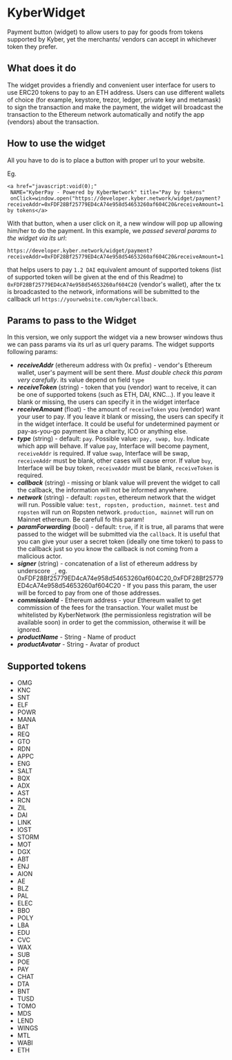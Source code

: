 # KyberWidget
Payment button (widget) to allow users to pay for goods from tokens supported by Kyber, yet the merchants/ vendors can accept in whichever token they prefer.

## What does it do
The widget provides a friendly and convenient user interface for users to use ERC20 tokens to pay to an ETH address. Users can use different wallets of choice (for example, keystore, trezor, ledger, private key and metamask) to sign the transaction and make the payment, the widget will broadcast the transaction to the Ethereum network automatically and notify the app (vendors) about the transaction.

## How to use the widget
All you have to do is to place a button with proper url to your website.

Eg.
```
<a href="javascript:void(0);"
 NAME="KyberPay - Powered by KyberNetwork" title="Pay by tokens"
 onClick=window.open("https://developer.kyber.network/widget/payment?receiveAddr=0xFDF28Bf25779ED4cA74e958d54653260af604C20&receiveAmount=1.2&receiveToken=DAI&callback=https://yourwebsite.com/kybercallback&network=ropsten","Ratting","width=550,height=170,0,status=0");>Pay by tokens</a>
```

With that button, when a user click on it, a new window will pop up allowing him/her to do the payment. In this example, we *passed several params to the widget via its url*:

```
https://developer.kyber.network/widget/payment?receiveAddr=0xFDF28Bf25779ED4cA74e958d54653260af604C20&receiveAmount=1.2&receiveToken=DAI&callback=https://yourwebsite.com/kybercallback
```

that helps users to pay `1.2 DAI` equivalent amount of supported tokens (list of supported token will be given at the end of this Readme) to `0xFDF28Bf25779ED4cA74e958d54653260af604C20` (vendor's wallet), after the tx is broadcasted to the network, informations will be submitted to the callback url `https://yourwebsite.com/kybercallback`.

## Params to pass to the Widget
In this version, we only support the widget via a new browser windows thus we can pass params via its url as url query params.
The widget supports following params:
- ***receiveAddr*** (ethereum address with 0x prefix) - vendor's Ethereum wallet, user's payment will be sent there. *Must double check this param very carefully*. its value depend on field `type`
- ***receiveToken*** (string) - token that you (vendor) want to receive, it can be one of supported tokens (such as ETH, DAI, KNC...). If you leave it blank or missing, the users can specify it in the widget interface
- ***receiveAmount*** (float) - the amount of `receiveToken` you (vendor) want your user to pay. If you leave it blank or missing, the users can specify it in the widget interface. It could be useful for undetermined payment or pay-as-you-go payment like a charity, ICO or anything else.
- ***type*** (string) - default: `pay`. Possible value: `pay, swap, buy`. Indicate which app will behave. If value `pay`, Interface will become payment, `receiveAddr` is required. If value `swap`, Interface will be swap, `receiveAddr` must be blank, other cases will cause error. If value `buy`, Interface will be buy token, `receiveAddr` must be blank, `receiveToken` is required. 
- ***callback*** (string) - missing or blank value will prevent the widget to call the callback, the information will not be informed anywhere.
- ***network*** (string) - default: `ropsten`, ethereum network that the widget will run. Possible value: `test, ropsten, production, mainnet`. `test` and `ropsten` will run on Ropsten network. `production, mainnet` will run on Mainnet ethereum. Be carefull fo this param! 
- ***paramForwarding*** (bool) - default: `true`, if it is true, all params that were passed to the widget will be submitted via the `callback`. It is useful that you can give your user a secret token (ideally one time token) to pass to the callback just so you know the callback is not coming from a malicious actor.
- ***signer*** (string) - concatenation of a list of ethereum address by underscore `_`, eg. 0xFDF28Bf25779ED4cA74e958d54653260af604C20_0xFDF28Bf25779ED4cA74e958d54653260af604C20 - If you pass this param, the user will be forced to pay from one of those addresses.
- ***commissionId*** - Ethereum address - your Ethereum wallet to get commission of the fees for the transaction. Your wallet must be whitelisted by KyberNetwork (the permissionless registration will be available soon) in order to get the commission, otherwise it will be ignored.
- ***productName*** - String - Name of product
- ***productAvatar*** - String - Avatar of product
## Supported tokens
- OMG
- KNC
- SNT
- ELF
- POWR
- MANA
- BAT
- REQ
- GTO
- RDN
- APPC
- ENG
- SALT
- BQX
- ADX
- AST
- RCN
- ZIL
- DAI
- LINK
- IOST
- STORM
- MOT
- DGX
- ABT
- ENJ
- AION
- AE
- BLZ
- PAL
- ELEC
- BBO
- POLY
- LBA
- EDU
- CVC
- WAX
- SUB
- POE
- PAY
- CHAT
- DTA
- BNT
- TUSD
- TOMO
- MDS
- LEND
- WINGS
- MTL
- WABI
- ETH
